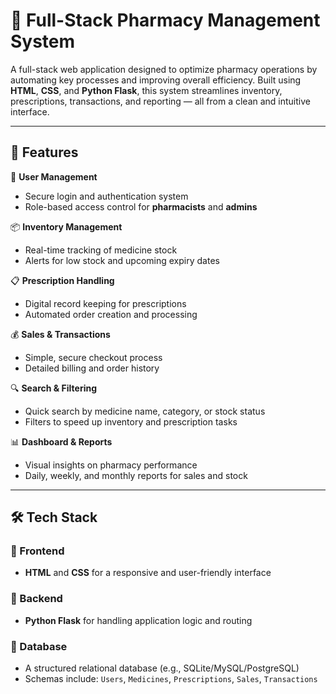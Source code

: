# 💊 Full-Stack Pharmacy Management System

A full-stack web application designed to optimize pharmacy operations by automating key processes and improving overall efficiency. Built using **HTML**, **CSS**, and **Python Flask**, this system streamlines inventory, prescriptions, transactions, and reporting — all from a clean and intuitive interface.

---

## 🚀 Features

🔐 **User Management**  
- Secure login and authentication system  
- Role-based access control for **pharmacists** and **admins**

📦 **Inventory Management**  
- Real-time tracking of medicine stock  
- Alerts for low stock and upcoming expiry dates  

📋 **Prescription Handling**  
- Digital record keeping for prescriptions  
- Automated order creation and processing  

💰 **Sales & Transactions**  
- Simple, secure checkout process  
- Detailed billing and order history  

🔍 **Search & Filtering**  
- Quick search by medicine name, category, or stock status  
- Filters to speed up inventory and prescription tasks  

📊 **Dashboard & Reports**  
- Visual insights on pharmacy performance  
- Daily, weekly, and monthly reports for sales and stock  

---

## 🛠️ Tech Stack

### 🔹 Frontend
- **HTML** and **CSS** for a responsive and user-friendly interface

### 🔹 Backend
- **Python Flask** for handling application logic and routing

### 🔹 Database
- A structured relational database (e.g., SQLite/MySQL/PostgreSQL)  
- Schemas include: `Users`, `Medicines`, `Prescriptions`, `Sales`, `Transactions`


